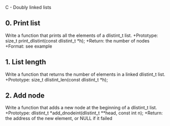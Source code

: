 C - Doubly linked lists
## 0. Print list
Write a function that prints all the elements of a dlistint_t list.
+Prototype: size_t print_dlistint(const dlistint_t *h);
+Return: the number of nodes
+Format: see example
## 1. List length
Write a function that returns the number of elements in a linked dlistint_t list.
+Prototype: size_t dlistint_len(const dlistint_t *h);

## 2. Add node
Write a function that adds a new node at the beginning of a dlistint_t list.
+Prototype: dlistint_t *add_dnodeint(dlistint_t **head, const int n);
+Return: the address of the new element, or NULL if it failed
